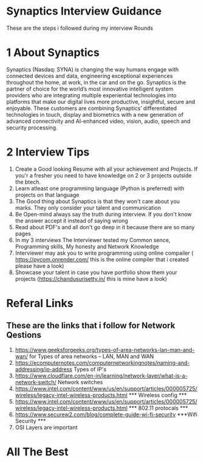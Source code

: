 # Synaptics Interview Guidance
These are the steps i followed during my interview Rounds
# 1 About Synaptics
Synaptics (Nasdaq: SYNA) is changing the way humans engage with connected devices and data, engineering exceptional experiences throughout the home, at work, in the car and on the go. Synaptics is the partner of choice for the world’s most innovative intelligent system providers who are integrating multiple experiential technologies into platforms that make our digital lives more productive, insightful, secure and enjoyable. These customers are combining Synaptics’ differentiated technologies in touch, display and biometrics with a new generation of advanced connectivity and AI-enhanced video, vision, audio, speech and security processing.

# 2 Interview Tips
1. Create a Good looking Resume with all your achievement and Projects. If you'r a fresher you need to have knowledge on 2 or 3 projects outside the btech.
2. Learn atleast one programming language (Python is preferred) with projects on that language
3. The Good thing about Synaptics is that they won't care about you marks. They only consider your talent and communication
4. Be Open-mind always say the truth during interview. If you don't know the answer accept it instead of saying wrong
5. Read about PDF's and all don't go deep in it because there are so many pages
6. In my 3 interviews The Interviewer tested my Common sence, Programming skills, My honesty and Network Knowledge
7. Interviewer may ask you to write programming using online compailer ( https://pycom.onrender.com/ this is the online compiler that i created please have a look)
8. Showcase your talent in case you have portfolio show them your projects (https://chandusurisetty.in/ this is mine have a look)

# Referal Links
## These are the links that i follow for Network Qestions
1. https://www.geeksforgeeks.org/types-of-area-networks-lan-man-and-wan/  for Types of area networks – LAN, MAN and WAN
2. https://ecomputernotes.com/computernetworkingnotes/naming-and-addressing/ip-address  Types of IP's
3. https://www.cloudflare.com/en-in/learning/network-layer/what-is-a-network-switch/   Network switches
4. https://www.intel.com/content/www/us/en/support/articles/000005725/wireless/legacy-intel-wireless-products.html        *** Wireless config ***
5. https://www.intel.com/content/www/us/en/support/articles/000005725/wireless/legacy-intel-wireless-products.html      *** 802.11 protocals ***
6. https://www.securew2.com/blog/complete-guide-wi-fi-security         ***Wifi Security ***
7. OSI Layers are important



# All The Best
